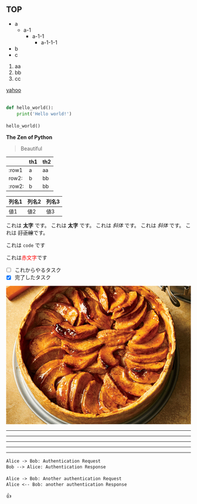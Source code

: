 ## TOP

- a
  - a-1
    - a-1-1
      - a-1-1-1
- b
- c

1. aa
1. bb
1. cc

[yahoo](https://yahoo.co.jp)

```python

def hello_world():
    print('Hello world!')

hello_world()
```

**The Zen of Python**

> Beautiful

|  | th1 | th2 |
| ----- | ----- | ----- |
| :row1 | a | aa |
| row2: | b | bb |
| :row2: | b | bb |

| 列名1 | 列名2 | 列名3 |
| ----- | ----- | ----- |
| 値1   | 値2   | 値3   |

これは **太字** です。
これは __太字__ です。
これは *斜体* です。
これは _斜体_ です。
これは ~~訂正線~~です。

これは `code` です

これは<span style="color: red; ">赤文字</span>です

- [ ] これからやるタスク
- [x] 完了したタスク

![apple pie](apple-pie.jpg)

***
*****
---
-------
_ _ _

```uml
Alice -> Bob: Authentication Request
Bob --> Alice: Authentication Response

Alice -> Bob: Another authentication Request
Alice <-- Bob: another authentication Response
```

:+1:



